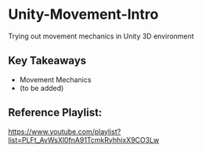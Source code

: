# Unity-Movement-Intro
Trying out movement mechanics in Unity 3D environment

## Key Takeaways
-  Movement Mechanics
-  (to be added)

## Reference Playlist:
https://www.youtube.com/playlist?list=PLFt_AvWsXl0fnA91TcmkRyhhixX9CO3Lw
